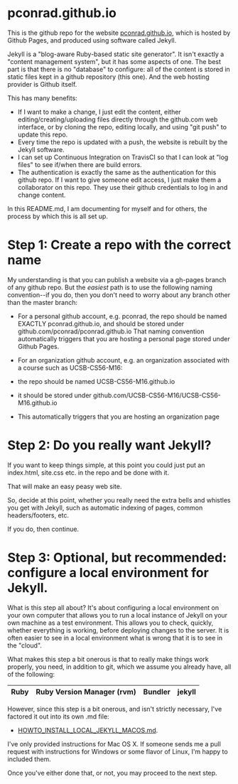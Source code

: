 # pconrad.github.io

This is the github repo for the website [pconrad.github.io](https://pconrad.github.io), which is hosted by Github Pages, and produced using software called Jekyll.

Jekyll is a "blog-aware Ruby-based static site generator".  It isn't exactly a "content management system", but it has some aspects of one.   The best part is that there is no "database" to configure: all of the content is stored in static files kept in a github repository (this one).   And the web hosting provider is Github itself.

This has many benefits:

* If I want to make a change, I just edit the content, either editing/creating/uploading files directly through the github.com web interface, or by cloning the repo, editing locally, and using "git push" to update this repo.
* Every time the repo is updated with a push, the website is rebuilt by the Jekyll software.
* I can set up Continuous Integration on TravisCI so that I can look at "log files" to see if/when there are build errors.
* The authentication is exactly the same as the authentication for this github repo. If I want to give someone edit access, I just make them a collaborator on this repo.  They use their github credentials to log in and change content.

In this README.md, I am documenting for myself and for others, the process by which this is all set up.

# Step 1: Create a repo with the correct name

My understanding is that you can publish a website via a gh-pages branch of any github repo.   But the *easiest* path is to use the following naming convention--if you do, then you don't need to worry about any branch other than the master branch:

* For a personal github account, e.g. pconrad, the repo should be named EXACTLY pconrad.github.io, and should be stored under github.com/pconrad/pconrad.github.io    That naming convention automatically triggers that you are hosting a personal page stored under Github Pages.

* For an organization github account, e.g. an organization associated with a course such as UCSB-CS56-M16:
 * the repo should be named UCSB-CS56-M16.github.io 
 * it should be stored under github.com/UCSB-CS56-M16/UCSB-CS56-M16.github.io 
 * This automatically triggers that you are hosting an organization page
 
# Step 2: Do you really want Jekyll?

If you want to keep things simple, at this point you could just put an index.html, site.css etc. in the repo and be done with it.

That will make an easy peasy web site.

So, decide at this point, whether you really need the extra bells and whistles you get with Jekyll, such as automatic indexing of pages, common headers/footers, etc.

If you do, then continue.


# Step 3: Optional, but recommended: configure a local environment for Jekyll.

What is this step all about? It's about configuring a local environment on your own computer that allows you to run a local instance of Jekyll on your own machine as a test environment.  This allows you to check, quickly, whether everything is working, before deploying changes to the server.  It is often easier to see in a local environment what is wrong that it is to see in the "cloud".

What makes this step a bit onerous is that to really make things work properly, you need, in addition to git, which we assume you already have, all of the following:

| Ruby | Ruby Version Manager (rvm) | Bundler | jekyll  |
|------|----------------------------|---------|---------|


However, since this step is a bit onerous, and isn't strictly necessary, I've factored it out into its own .md file: 
* [HOWTO_INSTALL_LOCAL_JEKYLL_MACOS.md](HOWTO_INSTALL_LOCAL_JEKYLL_MACOS.md).  

I've only provided instructions for Mac OS X.  If someone sends me a pull request with instructions for Windows or some flavor of Linux, I'm happy to included them.

Once you've either done that, or not, you may proceed to the next step.

